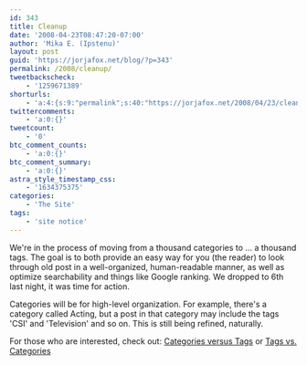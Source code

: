 ```yaml
---
id: 343
title: Cleanup
date: '2008-04-23T08:47:20-07:00'
author: 'Mika E. (Ipstenu)'
layout: post
guid: 'https://jorjafox.net/blog/?p=343'
permalink: /2008/cleanup/
tweetbackscheck:
    - '1259671389'
shorturls:
    - 'a:4:{s:9:"permalink";s:40:"https://jorjafox.net/2008/04/23/cleanup/";s:7:"tinyurl";s:25:"http://tinyurl.com/lurkql";s:4:"isgd";s:18:"http://is.gd/53fjX";s:5:"bitly";s:20:"http://bit.ly/8OIB0N";}'
twittercomments:
    - 'a:0:{}'
tweetcount:
    - '0'
btc_comment_counts:
    - 'a:0:{}'
btc_comment_summary:
    - 'a:0:{}'
astra_style_timestamp_css:
    - '1634375375'
categories:
    - 'The Site'
tags:
    - 'site notice'
---
```


We're in the process of moving from a thousand categories to ... a thousand tags.  The goal is to both provide an easy way for you (the reader) to look through old post in a well-organized, human-readable manner, as well as optimize searchability and things like Google ranking. We dropped to 6th last night, it was time for action.

Categories will be for high-level organization.  For example, there's a category called Acting, but a post in that category may include the tags 'CSI' and 'Television' and so on.  This is still being refined, naturally.

For those who are interested, check out: <a href="http://lorelle.wordpress.com/2005/09/09/categories-versus-tags-whats-the-difference-and-which-one/">Categories versus Tags</a> or <a href="http://blogs.msdn.com/jmeier/archive/2008/03/10/tags-vs-categories.aspx">Tags vs. Categories</a>